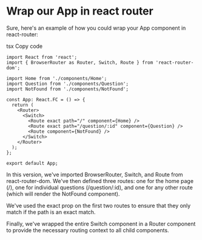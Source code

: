 # Wrap our App in react router

Sure, here's an example of how you could wrap your App component in react-router:

tsx
Copy code

```
import React from 'react';
import { BrowserRouter as Router, Switch, Route } from 'react-router-dom';

import Home from './components/Home';
import Question from './components/Question';
import NotFound from './components/NotFound';

const App: React.FC = () => {
  return (
    <Router>
      <Switch>
        <Route exact path="/" component={Home} />
        <Route exact path="/question/:id" component={Question} />
        <Route component={NotFound} />
      </Switch>
    </Router>
  );
};

export default App;
```

In this version, we've imported BrowserRouter, Switch, and Route from react-router-dom. We've then defined three routes: one for the home page (/), one for individual questions (/question/:id), and one for any other route (which will render the NotFound component).

We've used the exact prop on the first two routes to ensure that they only match if the path is an exact match.

Finally, we've wrapped the entire Switch component in a Router component to provide the necessary routing context to all child components.
